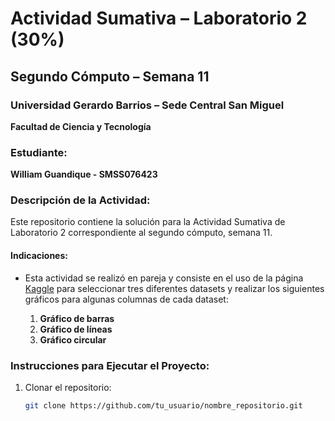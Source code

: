 # Actividad Sumativa – Laboratorio 2 (30%)

## Segundo Cómputo – Semana 11

### Universidad Gerardo Barrios – Sede Central San Miguel
**Facultad de Ciencia y Tecnología**

### Estudiante:
**William Guandique - SMSS076423**

### Descripción de la Actividad:
Este repositorio contiene la solución para la Actividad Sumativa de Laboratorio 2 correspondiente al segundo cómputo, semana 11.

#### Indicaciones:
- Esta actividad se realizó en pareja y consiste en el uso de la página [Kaggle](https://www.kaggle.com/) para seleccionar tres diferentes datasets y realizar los siguientes gráficos para algunas columnas de cada dataset:

  1. **Gráfico de barras**
  2. **Gráfico de líneas**
  3. **Gráfico circular**

### Instrucciones para Ejecutar el Proyecto:
1. Clonar el repositorio:
   ```bash
   git clone https://github.com/tu_usuario/nombre_repositorio.git
